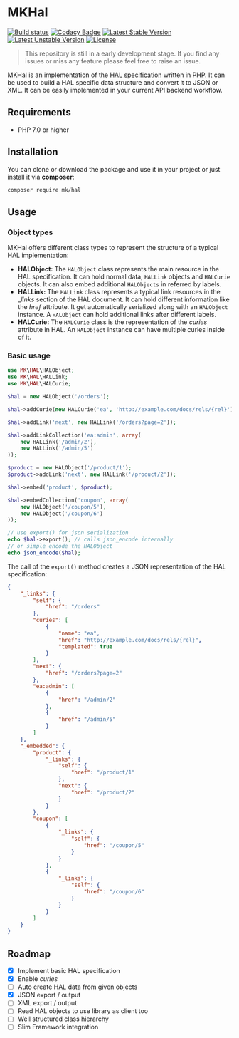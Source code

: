 # MKHal

[![Build status](https://travis-ci.org/Mo0812/MKHal.svg?branch=master)](https://travis-ci.org/Mo0812/MKHal.svg?branch=master)
[![Codacy Badge](https://api.codacy.com/project/badge/Grade/8d75d9cbe36f42438ce3bcc9d9cbb27d)](https://www.codacy.com/app/Mo0812/MKHal?utm_source=github.com&utm_medium=referral&utm_content=Mo0812/MKHal&utm_campaign=Badge_Grade)
[![Latest Stable Version](https://poser.pugx.org/mk/hal/v/stable)](https://packagist.org/packages/mk/hal)
[![Latest Unstable Version](https://poser.pugx.org/mk/hal/v/unstable)](https://packagist.org/packages/mk/hal)
[![License](https://img.shields.io/github/license/Mo0812/MKHal.svg)](https://img.shields.io/github/license/Mo0812/MKHal.svg)

> This repository is still in a early development stage. If you find any issues or miss any feature please feel free to raise an issue.

MKHal is an implementation of the [HAL specification](http://stateless.co/hal_specification.html) written in PHP. It can be used to build a HAL specific data structure and convert it to JSON or XML. It can be easily implemented in your current API backend workflow.

## Requirements

-   PHP 7.0 or higher

## Installation

You can clone or download the package and use it in your project or just install it via **composer**:

```bash
composer require mk/hal
```

## Usage

### Object types

MKHal offers different class types to represent the structure of a typical HAL implementation:

-   **HALObject:** The `HALObject` class represents the main resource in the HAL specification. It can hold normal data, `HALLink` objects and `HALCurie` objects. It can also embed additional `HALObjects` in referred by labels.
-   **HALLink:** The `HALLink` class represents a typical link resources in the \__links_ section of the HAL document. It can hold different information like the _href_ attribute. It get automatically serialized along with an `HALObject` instance. A `HALObject` can hold additional links after different labels.
-   **HALCurie:** The `HALCurie` class is the representation of the _curies_ attribute in HAL. An `HALObject` instance can have multiple curies inside of it.

### Basic usage

```php
use MK\HAL\HALObject;
use MK\HAL\HALLink;
use MK\HAL\HALCurie;

$hal = new HALObject('/orders');

$hal->addCurie(new HALCurie('ea', 'http://example.com/docs/rels/{rel}'));

$hal->addLink('next', new HALLink('/orders?page=2'));

$hal->addLinkCollection('ea:admin', array(
    new HALLink('/admin/2'),
    new HALLink('/admin/5')
));

$product = new HALObject('/product/1');
$product->addLink('next', new HALLink('/product/2'));

$hal->embed('product', $product);

$hal->embedCollection('coupon', array(
    new HALObject('/coupon/5'),
    new HALObject('/coupon/6')
));

// use export() for json serialization
echo $hal->export(); // calls json_encode internally
// or simple encode the HALObject
echo json_encode($hal);
```

The call of the `export()` method creates a JSON representation of the HAL specification:

```json
{
    "_links": {
        "self": {
            "href": "/orders"
        },
        "curies": [
            {
                "name": "ea",
                "href": "http://example.com/docs/rels/{rel}",
                "templated": true
            }
        ],
        "next": {
            "href": "/orders?page=2"
        },
        "ea:admin": [
            {
                "href": "/admin/2"
            },
            {
                "href": "/admin/5"
            }
        ]
    },
    "_embedded": {
        "product": {
            "_links": {
                "self": {
                    "href": "/product/1"
                },
                "next": {
                    "href": "/product/2"
                }
            }
        },
        "coupon": [
            {
                "_links": {
                    "self": {
                        "href": "/coupon/5"
                    }
                }
            },
            {
                "_links": {
                    "self": {
                        "href": "/coupon/6"
                    }
                }
            }
        ]
    }
}
```

## Roadmap

-   [x] Implement basic HAL specification
-   [x] Enable _curies_
-   [ ] Auto create HAL data from given objects
-   [x] JSON export / output
-   [ ] XML export / output
-   [ ] Read HAL objects to use library as client too
-   [ ] Well structured class hierarchy
-   [ ] Slim Framework integration
